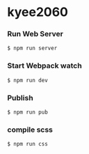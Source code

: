 # kyee2060

### Run Web Server

```
$ npm run server
```

### Start Webpack watch

```
$ npm run dev
```

### Publish

```
$ npm run pub
```

### compile scss

```
$ npm run css
```